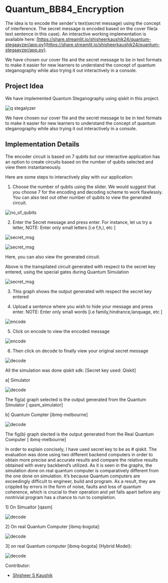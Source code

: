 # Quantum_BB84_Encryption

The idea is to encode the sender's text(secret message) using the concept of interference. The secret message is encoded based on the cover file(a text sentence in this case). An interactive working implementation is available here: [https://share.streamlit.io/shisheerkaushik24/quantum-stegaayzer/app.py](https://share.streamlit.io/shisheerkaushik24/quantum-stegaayzer/app.py). 

We have chosen our cover file and the secret message to be in text formats to make it easier for new learners to understand the concept of quantum steganography while also trying it out interactively in a console. 

## Project Idea

We have implemented Quantum Steganography using qiskit in this project.   

![q stegalyzer](Data/dat0.png)

We have chosen our cover file and the secret message to be in text formats to make it easier for new learners to understand the concept of quantum steganography while also trying it out interactively in a console. 

## Implementation Details

The encoder circuit is based on 7 qubits but our interactive application has an option to create circuits based on the number of qubits selected and view them instantaneously.  

Here are some steps to interactively play with our application:

1. Choose the number of qubits using the slider. We would suggest that you choose 7 for the encoding and decoding scheme to work flawlessly. You can also test out other number of qubits to view the generated circuit.  

![no_of_qubits](Data/img2.png)

2. Enter the Secret message and press enter. For instance, let us try a letter, NOTE: Enter only small letters [i.e f,h,l, etc ]

![secret_msg](Data/dat1.PNG)

![secret_msg](Data/dat2.PNG)

Here, you can also view the generated circuit.

Above is the transpilated circuit generated with respect to the secret key entered, using the special gates during Quantum Simulation  

![secret_msg](Data/dat3.PNG)

3. This graph shows the output generated with respect the secret key entered

4. Upload a sentence where you wish to hide your message and press enter. NOTE: Enter only small words [i.e family,hindrance,lanquage, etc ]

![encode](Data/dat4.PNG)

5. Click on encode to view the encoded message

![encode](Data/dat5.PNG)

6. Then click on decode to finally view your original secret message

![decode](Data/dat6.PNG)

All the simulation was done qiskit sdk: [Secret key used: Qiskit]

a] Simulator

![decode](Data/img7.PNG)

The fig(a) graph selected is the output generated from the Quantum Simulator [ qasm_simulator]

b] Quantum Cumpter [ibmq-melbourne]

![decode](Data/img6.PNG)

The fig(b) graph slected is the output generated from the Real Quantum Computer [ ibmq-melbourne]

In order to explain concisely, I have used secret key to be as # qiskit. The evaluation was done using two different backend computers in order to obtain more precise and accurate results and compare the relative results obtained with every backbend’s utilized. As it is seen in the graphs, the simulation done on real quantum computer is comparatively different from the one done on simulation. It’s because Quantum computers are exceedingly difficult to engineer, build and program. As a result, they are crippled by errors in the form of noise, faults and loss of quantum coherence, which is crucial to their operation and yet falls apart before any nontrivial program has a chance to run to completion. 

1] On Simualtor [qasm]

![decode](Data/img8.png)

2] On real Quantum Computer [ibmq-bogota]:

![decode](Data/img9.png)

3] on real Quantum computer [ibmq-bogota] {Hybrid Model}:

![decode](Data/img10.png)

Contributor:

- [Shisheer S Kaushik](https://www.linkedin.com/in/shisheerkaushik24/)
